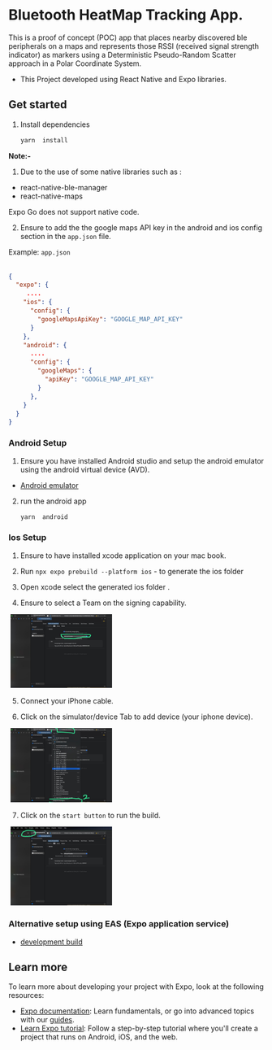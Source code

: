 # Bluetooth HeatMap Tracking App.

This is a proof of concept (POC) app that places nearby discovered ble peripherals on a maps and represents those RSSI (received signal strength indicator) as markers using a Deterministic Pseudo-Random Scatter approach in a Polar Coordinate System.


- This Project developed using React Native and Expo libraries.


## Get started

1. Install dependencies

   ```bash
   yarn  install
   ```



**Note:-** 
1. Due to the use of some native libraries such as :

- react-native-ble-manager
- react-native-maps

Expo Go does not support native code.

2. Ensure to add the the google maps API key in the android and ios config section in the `app.json` file.


Example: `app.json`

```json

{
  "expo": {
     ....
    "ios": {
      "config": {
        "googleMapsApiKey": "GOOGLE_MAP_API_KEY"
      }
    },
    "android": {
      ....
      "config": {
        "googleMaps": {
          "apiKey": "GOOGLE_MAP_API_KEY"
        }
      },
    }
  }
}

```


### Android Setup


1. Ensure you have installed Android studio and setup the android emulator using the  android virtual device (AVD).
- [Android emulator](https://docs.expo.dev/workflow/android-studio-emulator/)

2. run the android app 

   ```bash
   yarn  android
   ```

### Ios Setup


1. Ensure to have installed xcode application on your mac book.

2. Run `npx expo prebuild --platform ios`  - to generate the ios folder

3. ⁠Open xcode select the generated ios folder .


4. ⁠⁠Ensure to select a Team on the signing capability.

<img
  src="./docs/select_team.jpeg"
  alt="Alt text"
  title="React Native API Logger"
  style="margin:0 4px; width: 200px"
/>

5. ⁠⁠Connect your iPhone cable.

6. ⁠Click on the simulator/device Tab to add device (your iphone device).

<img
  src="./docs/manage_devices.jpeg"
  alt="Alt text"
  title="React Native API Logger"
  style="margin:0 4px; width: 200px"
/>


7. ⁠⁠Click on the `start button` to run the build.

<img
  src="./docs/start_app.jpeg"
  alt="Alt text"
  title="React Native API Logger"
  style="margin:0 4px; width: 200px"
/>



### Alternative setup using EAS (Expo application service)

- [development build](https://docs.expo.dev/develop/development-builds/introduction/)


## Learn more

To learn more about developing your project with Expo, look at the following resources:

- [Expo documentation](https://docs.expo.dev/): Learn fundamentals, or go into advanced topics with our [guides](https://docs.expo.dev/guides).
- [Learn Expo tutorial](https://docs.expo.dev/tutorial/introduction/): Follow a step-by-step tutorial where you'll create a project that runs on Android, iOS, and the web.